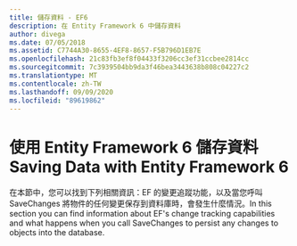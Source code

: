 ```yaml
---
title: 儲存資料 - EF6
description: 在 Entity Framework 6 中儲存資料
author: divega
ms.date: 07/05/2018
ms.assetid: C7744A30-8655-4EF8-8657-F5B796D1EB7E
ms.openlocfilehash: 21c83fb3ef8f04433f3206cc3ef31ccbee2814cc
ms.sourcegitcommit: 7c3939504bb9da3f46bea3443638b808c04227c2
ms.translationtype: MT
ms.contentlocale: zh-TW
ms.lasthandoff: 09/09/2020
ms.locfileid: "89619862"
---
```

# <a name="saving-data-with-entity-framework-6"></a><span data-ttu-id="7b577-103">使用 Entity Framework 6 儲存資料</span><span class="sxs-lookup"><span data-stu-id="7b577-103">Saving Data with Entity Framework 6</span></span>

<span data-ttu-id="7b577-104">在本節中，您可以找到下列相關資訊：EF 的變更追蹤功能，以及當您呼叫 SaveChanges 將物件的任何變更保存到資料庫時，會發生什麼情況。</span><span class="sxs-lookup"><span data-stu-id="7b577-104">In this section you can find information about EF's change tracking capabilities and what happens when you call SaveChanges to persist any changes to objects into the database.</span></span>
